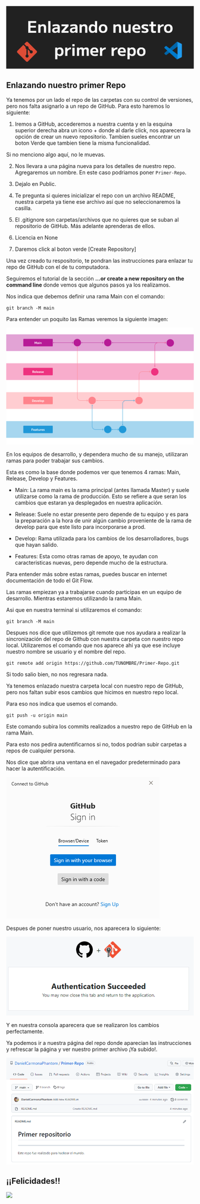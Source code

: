 <img src='./assets/Enlazando.png'>


## Enlazando nuestro primer Repo

Ya tenemos por un lado el repo de las carpetas con su control de versiones, pero nos falta asignarlo a un repo de GitHub. Para esto haremos lo siguiente:

1. Iremos a GitHub, accederemos a nuestra cuenta y en la esquina superior derecha abra un icono + donde al darle click, nos aparecera la opción de crear un nuevo repositorio. Tambien sueles encontrar un boton Verde que tambien tiene la misma funcionalidad.

Si no menciono algo aquí, no le muevas.

2. Nos llevara a una página nueva para los detalles de nuestro repo. Agregaremos un nombre. En este caso podriamos poner `Primer-Repo`.

3. Dejalo en Public.

4. Te pregunta si quieres inicializar el repo con un archivo README, nuestra carpeta ya tiene ese archivo así que no seleccionaremos la casilla.

5. El .gitignore son carpetas/archivos que no quieres que se suban al repositorio de GitHub. Más adelante aprenderas de ellos.

6. Licencia en None

7. Daremos click al boton verde [Create Repository]

Una vez creado tu respositorio, te pondran las instrucciones para enlazar tu repo de GitHub con el de tu computadora.

Seguiremos el tutorial de la sección **…or create a new repository on the command line** donde vemos que algunos pasos ya los realizamos. 

Nos indica que debemos definir una rama Main con el comando: 

```git
git branch -M main
```

Para entender un poquito las Ramas veremos la siguiente imagen:

<img src='./assets/Branchs.png'>

En los equipos de desarrollo, y dependera mucho de su manejo, utilizaran ramas para poder trabajar sus cambios.

Esta es como la base donde podemos ver que tenemos 4 ramas: Main, Release, Develop y Features.

* Main: La rama main es la rama principal (antes llamada Master) y suele utilizarse como la rama de producción. Esto se refiere a que seran los cambios que estaran ya desplegados en nuestra aplicación.

* Release: Suele no estar presente pero depende de tu equipo y es para la preparación a la hora de unir algún cambio proveniente de la rama de develop para que este listo para incorporarse a prod.

* Develop: Rama utilizada para los cambios de los desarrolladores, bugs que hayan salido.

* Features: Esta como otras ramas de apoyo, te ayudan con caracteristicas nuevas, pero depende mucho de la estructura.

Para entender más sobre estas ramas, puedes buscar en internet documentación de todo el Git Flow.

Las ramas empiezan ya a trabajarse cuando participas en un equipo de desarrollo. Mientras estaremos utilizando la rama Main.

Asi que en nuestra terminal si utilizaremos el comando:

```git
git branch -M main
```

Despues nos dice que utilizemos git remote que nos ayudara a realizar la sincronización del repo de Github con nuestra carpeta con nuestro repo local. Utilizaremos el comando que nos aparece ahí ya que ese incluye nuestro nombre se usuario y el nombre del repo. 

```git
git remote add origin https://github.com/TUNOMBRE/Primer-Repo.git
```

Si todo salio bien, no nos regresara nada.

Ya tenemos enlazado nuestra carpeta local con nuestro repo de GitHub, pero nos faltan subir esos cambios que hicimos en nuestro repo local.

Para eso nos indica que usemos el comando. 

```git
git push -u origin main
```

Este comando subira los commits realizados a nuestro repo de GitHub en la rama Main. 

Para esto nos pedira autentificarnos si no, todos podrian subir carpetas a repos de cualquier persona.

Nos dice que abrira una ventana en el navegador predeterminado para hacer la autentificación.

<img src='./assets/GitHub.png'>

Despues de poner nuestro usuario, nos aparecera lo siguiente:

<img src='./assets/Autentificacion.png'>

Y en nuestra consola aparecera que se realizaron los cambios perfectamente.

Ya podemos ir a nuestra página del repo donde aparecian las instrucciones y refrescar la página y ver nuestro primer archivo ¡Ya subido!.

<img src='./assets/Primer_Repo.png'>


## ¡¡Felicidades!!

<img src='https://i.gifer.com/3LT1.gif'>

